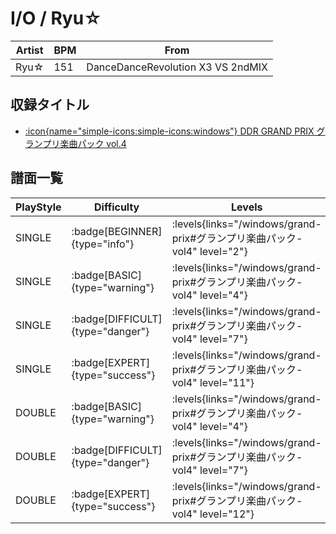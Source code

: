 # I/O / Ryu☆

|Artist|BPM|From|
|------|---|----|
|Ryu☆|151|DanceDanceRevolution X3 VS 2ndMIX|

## 収録タイトル

- [:icon{name="simple-icons:simple-icons:windows"} DDR GRAND PRIX グランプリ楽曲パック vol.4](/windows/grand-prix#グランプリ楽曲パック-vol4)

## 譜面一覧

|PlayStyle|Difficulty|Levels|Notes|Movie|
|---------|----------|------|-----|-----|
|SINGLE| :badge[BEGINNER]{type="info"}| :levels{links="/windows/grand-prix#グランプリ楽曲パック-vol4" level="2"}|88/0||
|SINGLE| :badge[BASIC]{type="warning"}| :levels{links="/windows/grand-prix#グランプリ楽曲パック-vol4" level="4"}|145/8||
|SINGLE| :badge[DIFFICULT]{type="danger"}| :levels{links="/windows/grand-prix#グランプリ楽曲パック-vol4" level="7"}|242/18||
|SINGLE| :badge[EXPERT]{type="success"}| :levels{links="/windows/grand-prix#グランプリ楽曲パック-vol4" level="11"}|367/15||
|DOUBLE| :badge[BASIC]{type="warning"}| :levels{links="/windows/grand-prix#グランプリ楽曲パック-vol4" level="4"}|134/7||
|DOUBLE| :badge[DIFFICULT]{type="danger"}| :levels{links="/windows/grand-prix#グランプリ楽曲パック-vol4" level="7"}|254/12||
|DOUBLE| :badge[EXPERT]{type="success"}| :levels{links="/windows/grand-prix#グランプリ楽曲パック-vol4" level="12"}|368/19||
